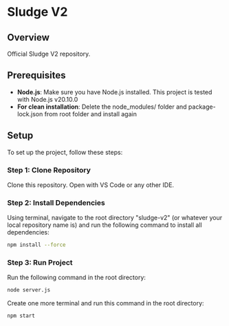 # Sludge V2

## Overview

Official Sludge V2 repository.

## Prerequisites

- **Node.js**: Make sure you have Node.js installed. This project is tested with Node.js v20.10.0
- **For clean installation**: Delete the node_modules/ folder and package-lock.json from root folder and install again

## Setup

To set up the project, follow these steps:

### Step 1: Clone Repository

Clone this repository. Open with VS Code or any other IDE.

### Step 2: Install Dependencies

Using terminal, navigate to the root directory "sludge-v2" (or whatever your local repository name is) and run the following command to install all dependencies:

```bash
npm install --force
```

### Step 3: Run Project

Run the following command in the root directory:
```bash
node server.js
```

Create one more terminal and run this command in the root directory:
```bash
npm start
```
